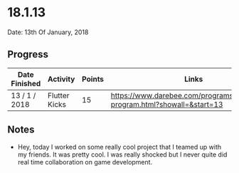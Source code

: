 # 18.1.13

Date: 13th Of January, 2018

## Progress

| Date Finished | Activity | Points | Links |
| ------------- | -------- | ------ | ----- |
| 13 / 1 / 2018 | Flutter Kicks | 15 | https://www.darebee.com/programs/foundation-program.html?showall=&start=13 |



## Notes 
- Hey, today I worked on some really cool project that I teamed up with my friends. It was pretty cool. I was really shocked but I never quite did real time collaboration on game development.